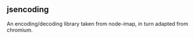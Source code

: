 jsencoding
----------

An encoding/decoding library taken from node-imap, in turn adapted from chromium.
